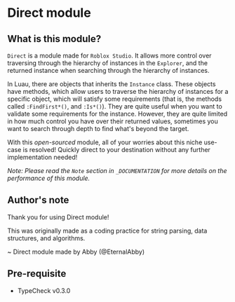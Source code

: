 # Direct module

## What is this module?

`Direct` is a module made for `Roblox Studio`. It allows more control over traversing through the hierarchy of instances in the `Explorer`, and the returned instance when searching through the hierarchy of instances.

In Luau, there are objects that inherits the `Instance` class. These objects have methods, which allow users to traverse the hierarchy of instances for a specific object, which will satisfy some requirements (that is, the methods called `:FindFirst*()`, and `:Is*()`). They are quite useful when you want to validate some requirements for the instance. However, they are quite limited in how much control you have over their returned values, sometimes you want to search through depth to find what's beyond the target.

With this *open-sourced* module, all of your worries about this niche use-case is resolved! Quickly direct to your destination without any further implementation needed!

*Note: Please read the `Note` section in `_DOCUMENTATION` for more details on the performance of this module.*

## Author's note

Thank you for using Direct module!

This was originally made as a coding practice for string parsing, data structures, and algorithms.

~ Direct module made by Abby (@EternalAbby)

## Pre-requisite

- TypeCheck v0.3.0
